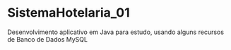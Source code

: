 # SistemaHotelaria_01
 Desenvolvimento aplicativo em Java para estudo, usando alguns recursos de Banco de Dados MySQL

